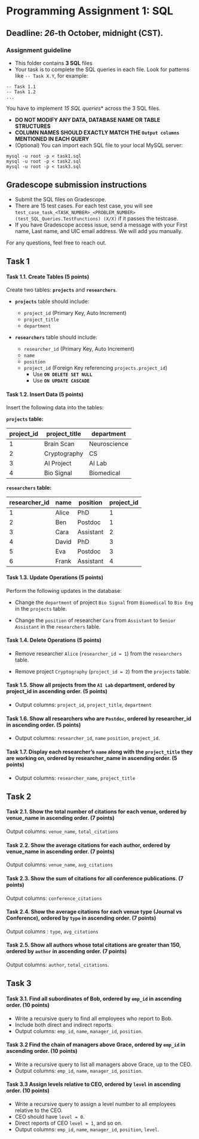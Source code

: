 # Programming Assignment 1: SQL

## Deadline: *26*-th October, midnight (CST).

### Assignment guideline
- This folder contains **3 SQL** files
- Your task is to complete the SQL queries in each file. Look for patterns like `-- Task X.Y`, for example:
```shell
-- Task 1.1
-- Task 1.2
...
```
You have to implement *15 SQL queries** across the 3 SQL files. 
- **DO NOT MODIFY ANY DATA, DATABASE NAME OR TABLE STRUCTURES**
- **COLUMN NAMES SHOULD EXACTLY MATCH THE `Output columns` MENTIONED IN EACH QUERY**
- (Optional) You can import each SQL file to your local MySQL server:
```shell
mysql -u root -p < task1.sql
mysql -u root -p < task2.sql
mysql -u root -p < task3.sql
```

## Gradescope submission instructions
- Submit the SQL files on Gradescope.
- There are 15 test cases. For each test case, you will see `test_case_task_<TASK_NUMBER>_<PROBLEM_NUMBER> (test_SQL_Queries.TestFunctions) (X/X)` if it passes the testcase.   
- If you have Gradescope access issue, send a message with your First name, Last name, and UIC email address. We will add you manually.

For any questions, feel free to reach out.

## Task 1

#### Task 1.1. Create Tables (5 points)
Create two tables: **`projects`** and **`researchers`**.

- **`projects`** table should include:
  - `project_id` (Primary Key, Auto Increment)
  - `project_title`
  - `department`

- **`researchers`** table should include:
  - `researcher_id` (Primary Key, Auto Increment)
  - `name`
  - `position`
  - `project_id` (Foreign Key referencing `projects.project_id`)
    - Use **`ON DELETE SET NULL`**
    - Use **`ON UPDATE CASCADE`**


#### Task 1.2. Insert Data (5 points)
Insert the following data into the tables:

**`projects` table:**

| project_id | project_title  | department   |
|------------|----------------|-------------|
| 1          | Brain Scan     | Neuroscience|
| 2          | Cryptography   | CS          |
| 3          | AI Project     | AI Lab      |
| 4          | Bio Signal     | Biomedical  |

**`researchers` table:**

| researcher_id | name  | position   | project_id |
|---------------|-------|-----------|------------|
| 1             | Alice | PhD       | 1          |
| 2             | Ben   | Postdoc   | 1          |
| 3             | Cara  | Assistant | 2          |
| 4             | David | PhD       | 3          |
| 5             | Eva   | Postdoc   | 3          |
| 6             | Frank | Assistant | 4          |


#### Task 1.3. Update Operations (5 points)

Perform the following updates in the database:

- Change the `department` of project `Bio Signal` from `Biomedical` to `Bio Eng` in the `projects` table.
   
- Change the `position` of researcher `Cara` from `Assistant` to `Senior Assistant` in the `researchers` table.


#### Task 1.4. Delete Operations (5 points)
- Remove researcher `Alice` (`researcher_id = 1`) from the `researchers` table.

- Remove project `Cryptography` (`project_id = 2`) from the `projects` table.

#### Task 1.5. Show all projects from the `AI Lab` department, ordered by project_id in ascending order. (5 points)

- Output columns: `project_id`, `project_title`, `department` 

#### Task 1.6. Show all researchers who are `Postdoc`, ordered by researcher_id in ascending order. (5 points)

- Output columns: `researcher_id`, `name` `position`, `project_id`.

#### Task 1.7. Display each researcher’s `name` along with the `project_title` they are working on, ordered by researcher_name in ascending order. (5 points)

- Output columns: `researcher_name`, `project_title`

## Task 2


#### Task 2.1. Show the total number of citations for each venue, ordered by venue_name in ascending order. (7 points)

Output columns: `venue_name`, `total_citations`


#### Task 2.2. Show the average citations for each author, ordered by venue_name in ascending order. (7 points)

Output columns: `venue_name`, `avg_citations`


#### Task 2.3. Show the sum of citations for all conference publications. (7 points)
Output columns: `conference_citations`

#### Task 2.4. Show the average citations for each venue type (Journal vs Conference), ordered by `type` in ascending order. (7 points)
Output columns : `type`, `avg_citations`


#### Task 2.5. Show all authors whose total citations are greater than 150, ordered by `author` in ascending order. (7 points)
Output columns: `author`, `total_citations`.


## Task 3

#### Task 3.1. Find all subordinates of Bob, ordered by `emp_id` in ascending order. (10 points)

- Write a recursive query to find all employees who report to Bob.
- Include both direct and indirect reports.
- Output columns: `emp_id`, `name`, `manager_id`, `position`.


#### Task 3.2 Find the chain of managers above Grace, ordered by `emp_id` in ascending order. (10 points)
- Write a recursive query to list all managers above Grace, up to the CEO.
- Output columns: `emp_id`, `name`, `manager_id`, `position`.

#### Task 3.3 Assign levels relative to CEO, ordered by `level` in ascending order. (10 points)
- Write a recursive query to assign a level number to all employees relative to the CEO.
- CEO should have `level = 0`.
- Direct reports of CEO `level = 1`, and so on.
- Output columns: `emp_id`, `name`, `manager_id`, `position`, `level`.


